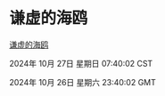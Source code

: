 # 谦虚的海鸥
[谦虚的海鸥](http://219.139.197.74:56308/qxdho/course/base/hotlink/index.php)

2024年 10月 27日 星期日 07:40:02 CST

2024年 10月 26日 星期六 23:40:02 GMT
